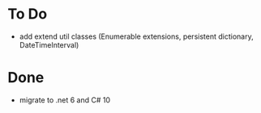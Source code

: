 # To Do 

* add extend util classes (Enumerable extensions, persistent dictionary, DateTimeInterval)

# Done

* migrate to .net 6 and C# 10

